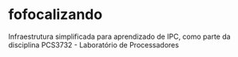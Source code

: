 # fofocalizando
Infraestrutura simplificada para aprendizado de IPC, como parte da disciplina PCS3732 - Laboratório de Processadores
